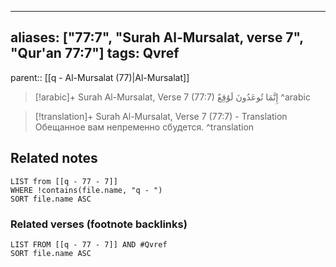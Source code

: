 
---
aliases: ["77:7", "Surah Al-Mursalat, verse 7", "Qur'an 77:7"]
tags: Qvref
---

parent:: [[q - Al-Mursalat (77)|Al-Mursalat]]

> [!arabic]+ Surah Al-Mursalat, Verse 7 (77:7)
> <span class="quran-arabic">إِنَّمَا تُوعَدُونَ لَوَٰقِعٌ</span>
^arabic

> [!translation]+ Surah Al-Mursalat, Verse 7 (77:7) - Translation
> Обещанное вам непременно сбудется.
^translation



## Related notes
```dataview
LIST from [[q - 77 - 7]]
WHERE !contains(file.name, "q - ")
SORT file.name ASC
```

### Related verses (footnote backlinks)
```dataview
LIST FROM [[q - 77 - 7]] AND #Qvref
SORT file.name ASC
```

